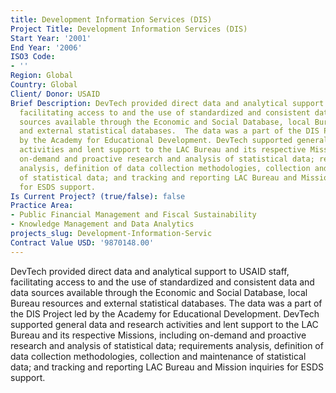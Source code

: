 ```yaml
---
title: Development Information Services (DIS)
Project Title: Development Information Services (DIS)
Start Year: '2001'
End Year: '2006'
ISO3 Code:
- ''
Region: Global
Country: Global
Client/ Donor: USAID
Brief Description: DevTech provided direct data and analytical support to USAID staff,
  facilitating access to and the use of standardized and consistent data and data
  sources available through the Economic and Social Database, local Bureau resources
  and external statistical databases.  The data was a part of the DIS Project led
  by the Academy for Educational Development. DevTech supported general data and research
  activities and lent support to the LAC Bureau and its respective Missions, including
  on-demand and proactive research and analysis of statistical data; requirements
  analysis, definition of data collection methodologies, collection and maintenance
  of statistical data; and tracking and reporting LAC Bureau and Mission inquiries
  for ESDS support.
Is Current Project? (true/false): false
Practice Area:
- Public Financial Management and Fiscal Sustainability
- Knowledge Management and Data Analytics
projects_slug: Development-Information-Servic
Contract Value USD: '9870148.00'
---
```


DevTech provided direct data and analytical support to USAID staff, facilitating access to and the use of standardized and consistent data and data sources available through the Economic and Social Database, local Bureau resources and external statistical databases.  The data was a part of the DIS Project led by the Academy for Educational Development. DevTech supported general data and research activities and lent support to the LAC Bureau and its respective Missions, including on-demand and proactive research and analysis of statistical data; requirements analysis, definition of data collection methodologies, collection and maintenance of statistical data; and tracking and reporting LAC Bureau and Mission inquiries for ESDS support.